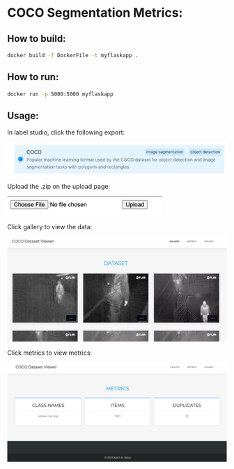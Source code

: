 # COCO Segmentation Metrics:

## How to build:

```bash
docker build -f DockerFile -t myflaskapp .
```
## How to run:

```bash
docker run -p 5000:5000 myflaskapp
```

## Usage:

In label studio, click the following export:

<img src="/assets/readme/export_label_studio.png" alt="Alt text" title="Optional title">

Upload the .zip on the upload page:

<img src="/assets/readme/upload_image.png" alt="Alt text" title="Optional title">

Click gallery to view the data:

<img src="/assets/readme/gallery.png" alt="Alt text" title="Optional title">

Click metrics to view metrics:

<img src="/assets/readme/metrics.png" alt="Alt text" title="Optional title">

